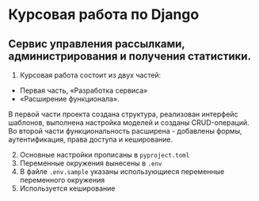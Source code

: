# Курсовая работа по Django
## Cервис управления рассылками, администрирования и получения статистики.

1. Курсовая работа состоит из двух частей: 
  - Первая часть, «Разработка сервиса» 
  - «Расширение функционала».

В первой части проекта создана структура, реализован интерфейс шаблонов, выполнена настройка моделей и созданы CRUD-операций.
Во второй части функциональность расширена - добавлены формы, аутентификация, права доступа и кеширование.

2. Основные настройки прописаны в `pyproject.toml`
3. Переменные окружения вынесены в `.env`
4. В файле `.env.sample` указаны использующиеся переменные переменного окружения
5. Используется кеширование